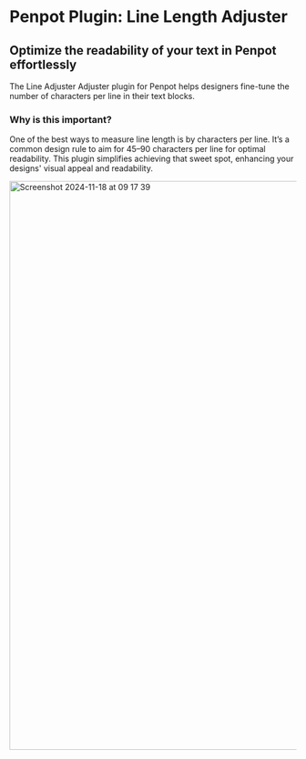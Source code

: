 # Penpot Plugin: Line Length Adjuster

## Optimize the readability of your text in Penpot effortlessly

The Line Adjuster Adjuster plugin for Penpot helps designers fine-tune the number of characters per line in their text blocks.

### Why is this important?

One of the best ways to measure line length is by characters per line. It’s a common design rule to aim for 45–90 characters per line for optimal readability. This plugin simplifies achieving that sweet spot, enhancing your designs' visual appeal and readability.


<img width="1000" alt="Screenshot 2024-11-18 at 09 17 39" src="https://github.com/user-attachments/assets/929bbef7-c19b-44a5-952c-6d12633fc28f">

